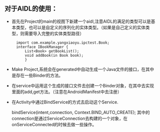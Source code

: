 ## 对于AIDL的使用： ##
- 首先在Project的main的视图下新建一个aidl,注意AIDL的满足的类型可以是基本类型，也可以是自定义的序列化的实体类型。（如果是自己定义的实体类型，则需要导入完整的实体类型路径）
 
		import com.example.yangxiaoyu.ipctest.Book;
		interface IBookManager {
   			List<Book> getBookList();
   			void addBook(in Book book);
			}

- Make Project,系统会在generated中自动生成一个Java文件的接口，在其中是存在一些Binder的方法。
- 在service中运用这个生成的接口文件去创建一个Binder对象，在其中去实现里面的add,get方法。（注意在AndroidManifest中去注册）
- 在Activity中通过BindService的方式去启动这个Service.
 
	bindService(intent,connection, Context.BIND_AUTO_CREATE);
	其中的connection是通过ServiceConnection去构建的一个对象，在onServiceConnected的时候去做一些操作。
